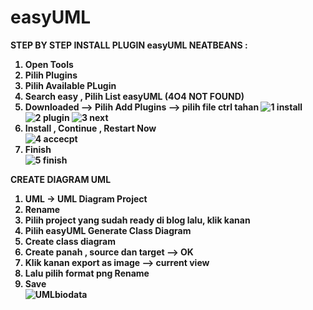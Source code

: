 # easyUML

<B>STEP BY STEP INSTALL PLUGIN easyUML NEATBEANS :<B>
1) Open Tools </BR>
2) Pilih Plugins </BR>
3) Pilih Available PLugin </BR>
4) Search easy , Pilih List easyUML (4O4 NOT FOUND) </BR>
5) Downloaded --> Pilih Add Plugins --> pilih file ctrl tahan 
![1 install](https://user-images.githubusercontent.com/44969167/218406382-ece95188-2e0d-451d-8164-ca830b861346.JPG)
![2 plugin](https://user-images.githubusercontent.com/44969167/218406438-8e7b7dc9-371e-4418-8930-e0209d1827eb.JPG)
![3 next](https://user-images.githubusercontent.com/44969167/218406464-fb6d4cc5-5007-4102-aa54-8011584134ba.JPG)
 6)  Install , Continue , Restart Now </BR>
![4 accecpt](https://user-images.githubusercontent.com/44969167/218406487-2dffcb4b-bb94-4fea-96fd-695370c7e48f.JPG)
7) Finish </BR>
![5 finish](https://user-images.githubusercontent.com/44969167/218406548-96809f29-c126-4b41-ac57-05543062b4c8.JPG)


<B> CREATE DIAGRAM UML <B> </BR>
1) UML -> UML Diagram Project </BR>
2) Rename </BR>
3) Pilih project yang sudah ready di blog lalu, klik kanan </BR>
4) Pilih easyUML Generate Class Diagram </BR>
5) Create class diagram </BR>
6) Create panah , source dan target --> OK </BR>
7) Klik kanan export as image --> current view </BR>
8) Lalu pilih format png Rename </BR>
9) Save </BR>
![UMLbiodata](https://user-images.githubusercontent.com/44969167/218406603-9fb55ebd-b380-4001-87bf-b48b89fd2ba2.png)


